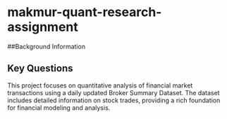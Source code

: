 # makmur-quant-research-assignment
##Background Information

## Key Questions
This project focuses on quantitative analysis of financial market transactions using a daily updated Broker Summary Dataset. The dataset includes detailed information on stock trades, providing a rich foundation for financial modeling and analysis.
